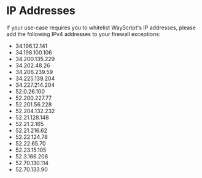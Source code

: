 # IP Addresses

If your use-case requires you to whitelist WayScript's IP addresses, please add the following IPv4 addresses to your firewall exceptions:

* 34.196.12.141
* 34.198.100.106
* 34.200.135.229
* 34.202.48.26
* 34.206.239.59
* 34.225.139.204
* 34.227.214.204
* 52.0.26.100
* 52.200.227.77
* 52.201.56.228
* 52.204.132.232
* 52.21.128.148
* 52.21.2.165
* 52.21.216.62
* 52.22.124.78
* 52.22.65.70
* 52.23.15.105
* 52.3.166.208
* 52.70.130.114
* 52.70.133.90



